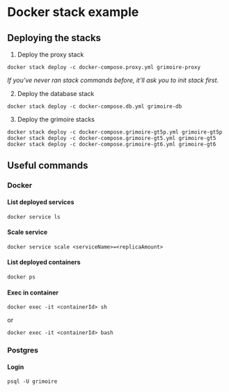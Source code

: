 # Docker stack example

## Deploying the stacks

1. Deploy the proxy stack
```
docker stack deploy -c docker-compose.proxy.yml grimoire-proxy
```

_If you've never ran stack commands before, it'll ask you to init stack first._

2. Deploy the database stack
```
docker stack deploy -c docker-compose.db.yml grimoire-db
```

3. Deploy the grimoire stacks
```
docker stack deploy -c docker-compose.grimoire-gt5p.yml grimoire-gt5p
docker stack deploy -c docker-compose.grimoire-gt5.yml grimoire-gt5
docker stack deploy -c docker-compose.grimoire-gt6.yml grimoire-gt6
```

## Useful commands

### Docker
#### List deployed services
```
docker service ls
```

#### Scale service
```
docker service scale <serviceName>=<replicaAmount>
```

#### List deployed containers
```
docker ps
```

#### Exec in container
```
docker exec -it <containerId> sh
```
or
```
docker exec -it <containerId> bash
```

### Postgres

#### Login
```
psql -U grimoire
```
